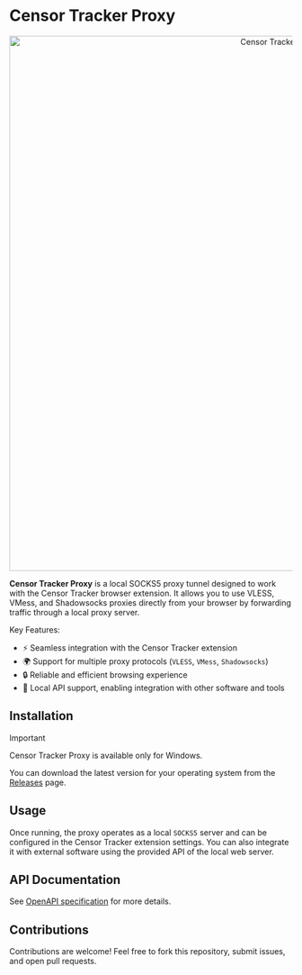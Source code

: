 # Censor Tracker Proxy

<p align="center">
  <img src="https://github.com/user-attachments/assets/7d217584-aaee-4447-8607-68d73c2c642e" width="950" height="auto" alt="Censor Tracker Proxy">
</p>

**Censor Tracker Proxy** is a local SOCKS5 proxy tunnel designed to work with the Censor Tracker browser extension. It allows you to use VLESS, VMess, and Shadowsocks 
proxies directly from your browser by forwarding traffic through a local proxy server.

Key Features:

- ⚡ Seamless integration with the Censor Tracker extension
- 🌍 Support for multiple proxy protocols (`VLESS`, `VMess`, `Shadowsocks`)
- 🔒 Reliable and efficient browsing experience
- 🔗 Local API support, enabling integration with other software and tools


## Installation

> [!IMPORTANT]  
> Censor Tracker Proxy is available only for Windows.

You can download the latest version for your operating system from the [Releases](https://github.com/censortracker/proxy/releases) page.


## Usage

Once running, the proxy operates as a local `SOCKS5` server and can be configured in the Censor Tracker extension settings. You can also integrate it with external software using the provided API of the local web server.

## API Documentation

See [OpenAPI specification](https://github.com/censortracker/proxy/blob/main/proxyserver/openapi_en.yaml) for more details.

## Contributions

Contributions are welcome! Feel free to fork this repository, submit issues, and open pull requests.
